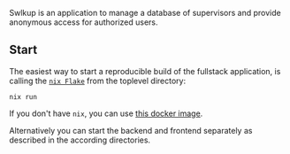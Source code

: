 Swlkup is an application to manage a database of supervisors and provide anonymous access for authorized users.

## Start

The easiest way to start a reproducible build of the fullstack application, is calling the [`nix Flake`](https://nixos.wiki/wiki/Flakes) from the toplevel directory:

```
nix run
```

If you don't have `nix`, you can use [this docker image](https://hub.docker.com/r/johannesloetzsch/nix-flake).

Alternatively you can start the backend and frontend separately as described in the according directories.
